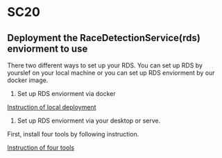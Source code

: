 # SC20

## Deployment the RaceDetectionService(rds) enviorment to use

There two different ways to set up your RDS. You can set up RDS by yourslef on your local machine or you can set up RDS enviorment by our docker image. 

1. Set up RDS enviorment via docker

[Instruction of local deployment](deployment.md)

1. Set up RDS enviorment via your desktop or serve.

First, install four tools by following instruction.

[Instruction of four tools](installTool.md)
